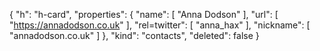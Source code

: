 {
  "h": "h-card",
  "properties": {
    "name": [
      "Anna Dodson"
    ],
    "url": [
      "https://annadodson.co.uk"
    ],
    "rel=twitter": [
      "anna_hax"
    ],
    "nickname": [
      "annadodson.co.uk"
    ]
  },
  "kind": "contacts",
  "deleted": false
}

